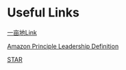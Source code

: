 # Useful Links

[一亩地Link](https://www.1point3acres.com/bbs/thread-679738-1-1.html)

[Amazon Principle Leadership Definition](https://www.amazon.jobs/content/en/our-workplace/leadership-principles)

[STAR](https://link.1point3acres.com/?url=https%3A%2F%2Fwww.vawizard.org%2Fwiz-pdf%2FSTAR\_Method\_Interviews.pdf)
